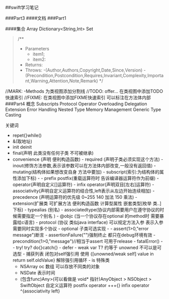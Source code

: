 ##swift学习笔记


###Part3
####文档
###Part1

####集合
Array Dictionary<String,Int> Set


>
> /**
> - Parameters
>   - item1;
>   - item2:
> - Returns: 
> - Throws:
> -(Author,Authors,Copyright,Date,Since,Version)
> -(Precondition,Postcondition,Requires,Invariant,Complexity,Important,Warning,Attention,Note,Remark)
> */

//MARK: -Methods  为类视图添加分割线
//TODO: offer...  在类视图中添加TODO快速索引
//FIXME: 在类视图中添加FIXME快速索引 可以标注在方法体内部
###Part4
 概念 Subscripts Protocol Operator Overloading Delegation Extension Error Handling Nested Type Memory Management Generic Type Casting
 
 关键词
 
 * repet{}while()
 * &(取地址)
 * init deinit
 * final(声明 此类没有任何子类 不可被继承)
 * convenience (声明 便利构造函数)
        - required (声明子类必须实现这个方法)
        - inout(修饰方法参数,表示该参数可以在方法体内部改变,一般没有返回值) 
        - mutating(结构体如果想改变自身 方法中要加)
        - subscript(索引:为结构体的属性添加下标) 
        - 
        - prefix postfix(重载运算符时 告诉编译器运算符作为前缀)
        - operator(声明自定义[]运算符)
        - infix operator(声明双目[左右]运算符) 
        - associativity(声明自定义运算符的结合性,left表示从左边开始连续相加)
        - precedence (声明运算符的优先级 0~255 140 加法 150 乘法)
        - extension(扩展类 可扩展方法 便利构造函数 计算型属性 嵌套类型[枚举 类..] 下标) 
        - typealias (别名)
        - associatedtype(协议内部需要用户在遵守协议的时候需要指定一个别名  )
        - @objc (当一个协议存在optional 的method时 需要暴露给c语言)
        - protocol (协议 类似java interface) 可以规定方法入参 表示入参需要同时实现多个协议
        - optional 子类可选实现
        - 
        - assert(1>0,"error message")断言
        - assertionFailure("")强制终止  都只在debug环境有效
        - precondition(1>0,"message")//相当于assert 可用于release
        - fatalError()
        -
        - try! try? do{}catch{}
        - defer
        - weak var T?   约等于 unowned  不可以是可选型
        - 捕获列表 闭包对self强引用 使用 {[unowned/weak self] value in  return self.oldValue} 解除强引用循环
        - is 
 特殊类
    - NSArray oc 数组 可以存放不同类的对象       
    - NSDate 表示时间
    - (包含func)Any>(可以看做是 void* 指针)AnyObject > NSObject > SwiftObject
 自定义运算符
 postfix operator +++{}
 infix operator ^{associativity left}
 